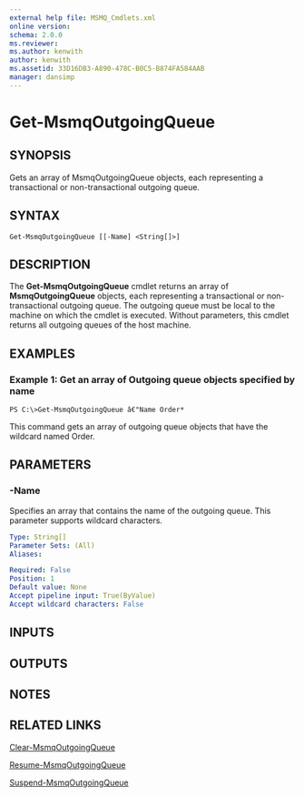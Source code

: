 ```yaml
---
external help file: MSMQ_Cmdlets.xml
online version: 
schema: 2.0.0
ms.reviewer:
ms.author: kenwith
author: kenwith
ms.assetid: 33D16DB3-A890-478C-B0C5-B874FA584AAB
manager: dansimp
---
```


# Get-MsmqOutgoingQueue

## SYNOPSIS
Gets an array of MsmqOutgoingQueue objects, each representing a transactional or non-transactional outgoing queue.

## SYNTAX

```
Get-MsmqOutgoingQueue [[-Name] <String[]>]
```

## DESCRIPTION
The **Get-MsmqOutgoingQueue** cmdlet returns an array of **MsmqOutgoingQueue** objects, each representing a transactional or non-transactional outgoing queue.
The outgoing queue must be local to the machine on which the cmdlet is executed.
Without parameters, this cmdlet returns all outgoing queues of the host machine.

## EXAMPLES

### Example 1: Get an array of Outgoing queue objects specified by name
```
PS C:\>Get-MsmqOutgoingQueue â€"Name Order*
```

This command gets an array of outgoing queue objects that have the wildcard named Order.

## PARAMETERS

### -Name
Specifies an array that contains the name of the outgoing queue.
This parameter supports wildcard characters.

```yaml
Type: String[]
Parameter Sets: (All)
Aliases: 

Required: False
Position: 1
Default value: None
Accept pipeline input: True(ByValue)
Accept wildcard characters: False
```

## INPUTS

## OUTPUTS

## NOTES

## RELATED LINKS

[Clear-MsmqOutgoingQueue](./Clear-MsmqOutgoingQueue.md)

[Resume-MsmqOutgoingQueue](./Resume-MsmqOutgoingQueue.md)

[Suspend-MsmqOutgoingQueue](./Suspend-MsmqOutgoingQueue.md)

